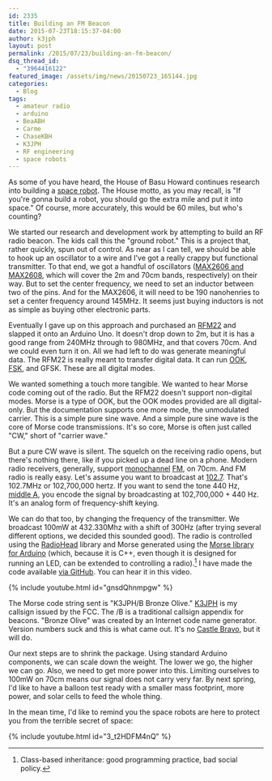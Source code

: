 ```yaml
---
id: 2335
title: Building an FM Beacon
date: 2015-07-23T18:15:37-04:00
author: k3jph
layout: post
permalink: /2015/07/23/building-an-fm-beacon/
dsq_thread_id:
  - "3964416122"
featured_image: /assets/img/news/20150723_165144.jpg
categories:
  - Blog
tags:
  - amateur radio
  - arduino
  - BeaABH
  - Carme
  - ChaseKBH
  - K3JPH
  - RF engineering
  - space robots
---
```

As some of you have heard, the House of Basu Howard continues research into building a [space robot](http://www.somethingawful.com/icq-pranks/icq-transcript-space/).  The House motto, as you may recall, is "If you're gonna build a robot, you should go the extra mile and put it into space."  Of course, more accurately, this would be 60 miles, but who's counting?

We started our research and development work by attempting to build an RF radio beacon.  The kids call this the "ground robot."  This is a project that, rather quickly, spun out of control.  As near as I can tell, we should be able to hook up an oscillator to a wire and I've got a really crappy but functional transmitter.  To that end, we got a handful of oscillators ([MAX2606 and MAX2608](http://www.maximintegrated.com/en/datasheet/index.mvp/id/2323), which will cover the 2m and 70cm bands, respectively) on their way.  But to set the center frequency, we need to set an inductor between two of the pins.  And for the MAX2606, it will need to be 190 nanohenries to set a center frequency around 145MHz.  It seems just buying inductors is not as simple as buying other electronic parts.

Eventually I gave up on this approach and purchased an [RFM22](https://www.sparkfun.com/products/11018) and slapped it onto an Arduino Uno.  It doesn't drop down to 2m, but it is has a good range from 240MHz through to 980MHz, and that covers 70cm.  And we could even turn it on.  All we had left to do was generate meaningful data.  The RFM22 is really meant to transfer digital data.  It can run [OOK](https://en.wikipedia.org/wiki/On-off_keying), [FSK](https://en.wikipedia.org/wiki/Frequency-shift_keying), and GFSK.  These are all digital modes.  

We wanted something a touch more tangible.  We wanted to hear Morse code coming out of the radio.  But the RFM22 doesn't support non-digital modes.  Morse is a type of OOK, but the OOK modes provided are all digital-only.  But the documentation supports one more mode, the unmodulated carrier.  This is a simple pure sine wave.  And a simple pure sine wave is the core of Morse code transmissions.  It's so core, Morse is often just called "CW," short of "carrier wave."

But a pure CW wave is silent.  The squelch on the receiving radio opens, but there's nothing there, like if you picked up a dead line on a phone.  Modern radio receivers, generally, support [monochannel](https://en.wikipedia.org/wiki/Monaural) [FM](https://en.wikipedia.org/wiki/Frequency_modulation), on 70cm.  And FM radio is really easy.  Let's assume you want to broadcast at [102.7](http://www.webn.com).  That's 102.7MHz or 102,700,000 hertz.  If you want to send the tone 440 Hz, [middle A](https://en.wikipedia.org/wiki/A440_(pitch_standard)), you encode the signal by broadcasting at 102,700,000 + 440 Hz.  It's an analog form of frequency-shift keying.

We can do that too, by changing the frequency of the transmitter.  We broadcast 100mW at 432.330Mhz with a shift of 300Hz (after trying several different options, we decided this sounded good).  The radio is controlled using the [RadioHead](http://www.airspayce.com/mikem/arduino/RadioHead/) library and Morse generated using the [Morse library for Arduino](https://github.com/markfickett/arduinomorse) (which, because it is C++, even though it is designed for running an LED, can be extended to controlling a radio).[^classes] I have made the code available [via GitHub](https://github.com/howardjp/bronze-olive).  You can hear it in this video.

{% include youtube.html id="gnsdQhnmpgw" %}

The Morse code string sent is "K3JPH/B Bronze Olive."  [K3JPH](http://wireless2.fcc.gov/UlsApp/UlsSearch/license.jsp?licKey=3503446) is my callsign issued by the FCC.  The /B is a traditional callsign appendix for beacons.  "Bronze Olive" was created by an Internet code name generator.  Version numbers suck and this is what came out.  It's no [Castle Bravo](https://en.wikipedia.org/wiki/Castle_Bravo), but it will do.  

Our next steps are to shrink the package.  Using standard Arduino components, we can scale down the weight. The lower we go, the higher we can go.  Also, we need to get more power into this.  Limiting ourselves to 100mW on 70cm means our signal does not carry very far.  By next spring, I'd like to have a balloon test ready with a smaller mass footprint, more power, and solar cells to feed the whole thing.

In the mean time, I'd like to remind you the space robots are here to protect you from the terrible secret of space:

{% include youtube.html id="3_t2HDFM4nQ" %}

[^classes]: Class-based inheritance: good programming practice, bad social policy.
